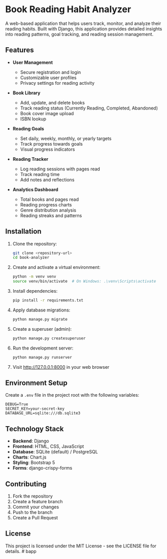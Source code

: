 # Book Reading Habit Analyzer

A web-based application that helps users track, monitor, and analyze their reading habits. Built with Django, this application provides detailed insights into reading patterns, goal tracking, and reading session management.

## Features

- **User Management**
  - Secure registration and login
  - Customizable user profiles
  - Privacy settings for reading activity

- **Book Library**
  - Add, update, and delete books
  - Track reading status (Currently Reading, Completed, Abandoned)
  - Book cover image upload
  - ISBN lookup

- **Reading Goals**
  - Set daily, weekly, monthly, or yearly targets
  - Track progress towards goals
  - Visual progress indicators

- **Reading Tracker**
  - Log reading sessions with pages read
  - Track reading time
  - Add notes and reflections

- **Analytics Dashboard**
  - Total books and pages read
  - Reading progress charts
  - Genre distribution analysis
  - Reading streaks and patterns

## Installation

1. Clone the repository:
   ```bash
   git clone <repository-url>
   cd book-analyzer
   ```

2. Create and activate a virtual environment:
   ```bash
   python -m venv venv
   source venv/bin/activate  # On Windows: .\venv\Scripts\activate
   ```

3. Install dependencies:
   ```bash
   pip install -r requirements.txt
   ```

4. Apply database migrations:
   ```bash
   python manage.py migrate
   ```

5. Create a superuser (admin):
   ```bash
   python manage.py createsuperuser
   ```

6. Run the development server:
   ```bash
   python manage.py runserver
   ```

7. Visit http://127.0.0.1:8000 in your web browser

## Environment Setup

Create a `.env` file in the project root with the following variables:
```
DEBUG=True
SECRET_KEY=your-secret-key
DATABASE_URL=sqlite:///db.sqlite3
```

## Technology Stack

- **Backend**: Django
- **Frontend**: HTML, CSS, JavaScript
- **Database**: SQLite (default) / PostgreSQL
- **Charts**: Chart.js
- **Styling**: Bootstrap 5
- **Forms**: django-crispy-forms

## Contributing

1. Fork the repository
2. Create a feature branch
3. Commit your changes
4. Push to the branch
5. Create a Pull Request

## License

This project is licensed under the MIT License - see the LICENSE file for details. #   b a p p  
 